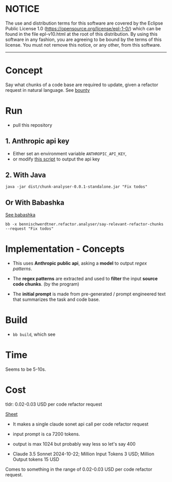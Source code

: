 
# NOTICE

  The use and distribution terms for this software are covered by the
  Eclipse Public License 1.0 (https://opensource.org/license/epl-1-0/)
  which can be found in the file epl-v10.html at the root of this distribution.
  By using this software in any fashion, you are agreeing to be bound by
  the terms of this license.
  You must not remove this notice, or any other, from this software.

--------------------
 
# Concept

Say what chunks of a code base are required to update, given a refactor request in natural language. 
See [bounty](https://gist.github.com/VictorTaelin/23862a856250036f44fb8c5900fb796e)


# Run

- pull this repository

## 1. Anthropic api key

- Either set an environment variable `ANTHROPIC_API_KEY`,
- or modify [this script](./secrets/api-key.sh) to output the api key

## 2. With Java


```
java -jar dist/chunk-analyser-0.0.1-standalone.jar "Fix todos"
```

## Or With Babashka

[See babashka](https://github.com/babashka/babashka)


```
bb -x bennischwerdtner.refactor.analyser/say-relevant-refactor-chunks --request "Fix todos"
```

# Implementation - Concepts

- This uses **Anthropic public api**, asking a **model** to output *regex patterns*.

- The **regex patterns** are extracted and used to **filter** the input **source code chunks**. (by the program)

- The **initial prompt** is made from pre-generated / prompt engineered text that summarizes the task and code base.


# Build

- `bb build`, which see

# Time

Seems to be 5-10s.

# Cost

tldr: 0.02-0.03 USD per code refactor request

[Sheet](https://docs.google.com/spreadsheets/d/1iPO13RGSBKsKMUevKV7W2tytxssj5YvMlqcX31M8nFs/edit?usp=sharing)


- It makes a single claude sonet api call per code refactor request

- input prompt is ca 7200 tokens.
- output is max 1024 but probably way less so let's say 400

- Claude 3.5 Sonnet 2024-10-22; Million Input Tokens 3 USD; Million Output tokens 15 USD

Comes to something in the range of 0.02-0.03 USD per code refactor request.

